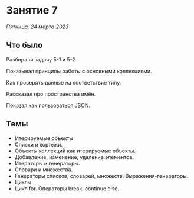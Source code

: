 # Занятие 7

_Пятница, 24 марта 2023_

## Что было

Разбирали задачу 5-1 и 5-2.

Показывал принципы работы с основными коллекциями.

Как проверять данные на соответствие типу.

Рассказал про пространства имён.

Показал как пользоваться JSON.

## Темы

- Итерируемые объекты
- Списки и кортежи.
- Объекты коллекций как итерируемые объекты.
- Добавление, изменение, удаление элементов.
- Итераторы и генераторы.
- Словари и множества.
- Генераторы списков, словарей, множеств. Выражения-генераторы.
- Циклы
- Цикл for. Операторы break, continue else.
